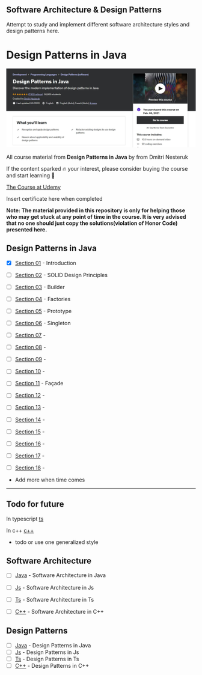 ## Software Architecture & Design Patterns 


<!--
<img src="softwarePatterns.jpg" alt="alt text" width="700"/>
<hr>
<p align="center">
   <img src="https://i.giphy.com/media/MGdfeiKtEiEPS/giphy.webp" alt="alt text" width="400"/>
</p>
<hr>
 -->

Attempt to study and implement different software architecture styles and design patterns here.

# Design Patterns in Java

<img src="summaryCourse.JPG" alt="alt text" width="700"/>

All course material from **Design Patterns in Java** by from Dmitri Nesteruk 

If the content sparked :fire: your interest, please consider buying the course and start learning :book:

[The Course at Udemy](https://www.udemy.com/course/design-patterns-java/)   



Insert certificate here when completed

**Note: The material provided in this repository is only for helping those who may get stuck at any point of time in the course. It is very advised that no one should just copy the solutions(violation of Honor Code) presented here.**




## Design Patterns in Java

- [x] [Section 01](https://github.com/developersCradle/designg-patterns-and-software-architecture/tree/main/Section%201) - Introduction
- [ ] [Section 02](https://github.com/developersCradle/designg-patterns-and-software-architecture/tree/main/Section%202) - SOLID Design Principles
- [ ] [Section 03](#) - Builder
- [ ] [Section 04](#) - Factories
- [ ] [Section 05](#) - Prototype
- [ ] [Section 06](#) - Singleton
- [ ] [Section 07](#) - 
- [ ] [Section 08](#) - 
- [ ] [Section 09](#) - 
- [ ] [Section 10](#) - 
- [ ] [Section 11](#) - Façade
- [ ] [Section 12](#) - 
- [ ] [Section 13](#) - 
- [ ] [Section 14](#) - 
- [ ] [Section 15](#) - 
- [ ] [Section 16](#) - 
- [ ] [Section 17](#) - 
- [ ] [Section 18](#) - 



- Add more when time comes





<hr>

## Todo for future

In typescript [ts](https://refactoring.guru/design-patterns/typescript)

In c++ [c++](https://www.udemy.com/course/patterns-cplusplus/)




- todo or use one generalized style

## Software Architecture

- [ ] [Java](#) - Software Architecture in Java
- [ ] [Js](#) - Software Architecture in Js
- [ ] [Ts](#) - Software Architecture in Ts
- [ ] [C++](#) - Software Architecture in C++



 ## Design Patterns

- [ ] [Java](#) - Design Patterns in Java
- [ ] [Js](#) - Design Patterns in Js
- [ ] [Ts](#) - Design Patterns in Ts
- [ ] [C++](#) - Design Patterns in C++
